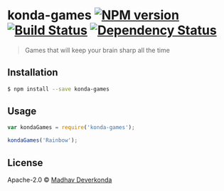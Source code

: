 # konda-games [![NPM version][npm-image]][npm-url] [![Build Status][travis-image]][travis-url] [![Dependency Status][daviddm-image]][daviddm-url]
> Games that will keep your brain sharp all the time

## Installation

```sh
$ npm install --save konda-games
```

## Usage

```js
var kondaGames = require('konda-games');

kondaGames('Rainbow');
```
## License

Apache-2.0 © [Madhav Deverkonda](www.konda-games.com)


[npm-image]: https://badge.fury.io/js/konda-games.svg
[npm-url]: https://npmjs.org/package/konda-games
[travis-image]: https://travis-ci.org/mdeverkonda/konda-games.svg?branch=master
[travis-url]: https://travis-ci.org/mdeverkonda/konda-games
[daviddm-image]: https://david-dm.org/mdeverkonda/konda-games.svg?theme=shields.io
[daviddm-url]: https://david-dm.org/mdeverkonda/konda-games
